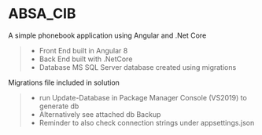 # ABSA_CIB
A simple phonebook application using Angular and .Net Core

>- Front End built in Angular 8
>- Back End built with .NetCore
>- Database MS SQL Server database created using migrations

Migrations file included in solution
>- run Update-Database in Package Manager Console (VS2019) to generate db
>- Alternatively see attached db Backup
>- Reminder to also check connection strings under appsettings.json
